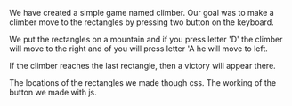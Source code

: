 We have created a simple game named climber.
Our goal was to make a climber move to the rectangles by pressing two button on the keyboard.

We put the rectangles on a mountain and if you press letter 'D' the climber will move to the right and of you will press letter 'A he will move to left.

If the climber reaches the last rectangle, then a victory will appear there.

The locations of the rectangles we made though css.
The working of the button we made with js.
